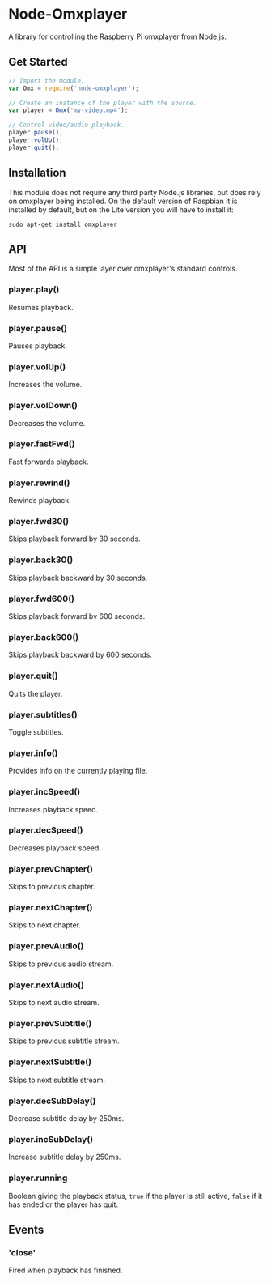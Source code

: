 # Node-Omxplayer

A library for controlling the Raspberry Pi omxplayer from Node.js.

## Get Started

```js
// Import the module.
var Omx = require('node-omxplayer');

// Create an instance of the player with the source.
var player = Omx('my-video.mp4');

// Control video/audio playback.
player.pause();
player.volUp();
player.quit();
```

## Installation

This module does not require any third party Node.js libraries, but does rely on omxplayer being installed. On the default version of Raspbian it is installed by default, but on the Lite version you will have to install it:

```
sudo apt-get install omxplayer
```

## API

Most of the API is a simple layer over omxplayer's standard controls.

### player.play()

Resumes playback.

### player.pause()

Pauses playback.

### player.volUp()

Increases the volume.

### player.volDown()

Decreases the volume.

### player.fastFwd()

Fast forwards playback.

### player.rewind()

Rewinds playback.

### player.fwd30()

Skips playback forward by 30 seconds.

### player.back30()

Skips playback backward by 30 seconds.

### player.fwd600()

Skips playback forward by 600 seconds.

### player.back600()

Skips playback backward by 600 seconds.

### player.quit()

Quits the player.

### player.subtitles()

Toggle subtitles.

### player.info()

Provides info on the currently playing file.

### player.incSpeed()

Increases playback speed.

### player.decSpeed()

Decreases playback speed.

### player.prevChapter()

Skips to previous chapter.

### player.nextChapter()

Skips to next chapter.

### player.prevAudio()

Skips to previous audio stream.

### player.nextAudio()

Skips to next audio stream.

### player.prevSubtitle()

Skips to previous subtitle stream.

### player.nextSubtitle()

Skips to next subtitle stream.

### player.decSubDelay()

Decrease subtitle delay by 250ms.

### player.incSubDelay()

Increase subtitle delay by 250ms.

### player.running

Boolean giving the playback status, `true` if the player is still active, `false` if it has ended or the player has quit.

## Events

### 'close'

Fired when playback has finished.

